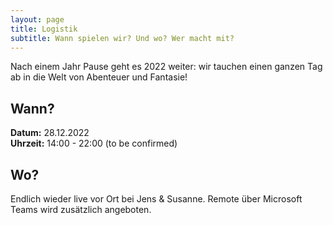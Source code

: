 ```yaml
---
layout: page
title: Logistik
subtitle: Wann spielen wir? Und wo? Wer macht mit?
---
```


Nach einem Jahr Pause geht es 2022 weiter: wir tauchen einen ganzen Tag ab in die Welt von Abenteuer und Fantasie!

## Wann?

**Datum:** 28.12.2022  
**Uhrzeit:** 14:00 - 22:00 (to be confirmed)  

## Wo?

Endlich wieder live vor Ort bei Jens & Susanne. Remote über Microsoft Teams wird zusätzlich angeboten.

